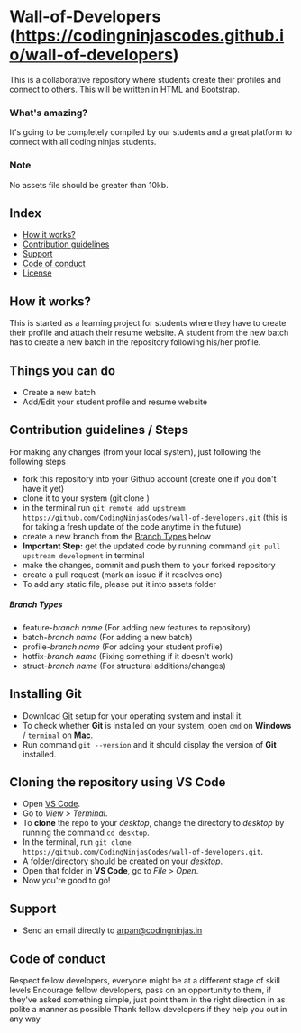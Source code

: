 # Wall-of-Developers (https://codingninjascodes.github.io/wall-of-developers)
This is a collaborative repository where students create their profiles and connect to others. This will be written in HTML and Bootstrap.


### What's amazing?
It's going to be completely compiled by our students and a great platform to connect with all coding ninjas students.

### Note 
No assets file should be greater than 10kb.

## Index
  - [How it works?](#how-it-works)
  - [Contribution guidelines](#contribution-guidelines)
  - [Support](#support)
  - [Code of conduct](#code-of-conduct)
  - [License](LICENSE)


## How it works?
This is started as a learning project for students where they have to create their profile and attach their resume website. A student from the new batch has to create a new batch in the repository following his/her profile.

## Things you can do 
- Create a new batch
- Add/Edit your student profile and resume website

## Contribution guidelines / Steps
For making any changes (from your local system), just following the following steps
- fork this repository into your Github account (create one if you don't have it yet)
- clone it to your system (git clone <link>)
- in the terminal run `git remote add upstream https://github.com/CodingNinjasCodes/wall-of-developers.git` (this is for taking a fresh update of the code anytime in the future)
- create a new branch from the [Branch Types](#branch-types) below
- **Important Step:** get the updated code by running command `git pull upstream development` in terminal
- make the changes, commit and push them to your forked repository
- create a pull request (mark an issue if it resolves one)
- To add any static file, please put it into assets folder

##### Branch Types
- feature-*branch name* (For adding new features to repository)
- batch-*branch name* (For adding a new batch)
- profile-*branch name* (For adding your student profile)
- hotfix-*branch name* (Fixing something if it doesn't work)
- struct-*branch name* (For structural additions/changes)

## Installing Git
- Download [Git](https://git-scm.com/downloads) setup for your operating system and install it.
- To check whether **Git** is installed on your system, open `cmd` on **Windows** / `terminal` on **Mac**.
- Run command `git --version` and it should display the version of **Git** installed.

## Cloning the repository using VS Code
- Open [VS Code](https://code.visualstudio.com/download).
- Go to *View > Terminal*.
- To **clone** the repo to your *desktop*, change the directory to *desktop* by running the command `cd desktop`.
- In the terminal, run `git clone https://github.com/CodingNinjasCodes/wall-of-developers.git`.
- A folder/directory should be created on your *desktop*.
- Open that folder in **VS Code**, go to *File > Open*.
- Now you're good to go!

## Support
- Send an email directly to arpan@codingninjas.in

## Code of conduct

Respect fellow developers, everyone might be at a different stage of skill levels 
 Encourage fellow developers, pass on an opportunity to them, if they've asked something simple, just point them in the right direction in as polite a manner as possible 
 Thank fellow developers if they help you out in any way 

